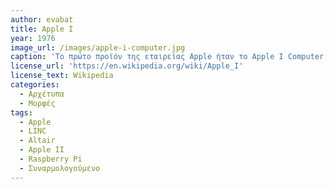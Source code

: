 ```yaml
---
author: evabat
title: Apple I
year: 1976
image_url: /images/apple-i-computer.jpg
caption: 'Το πρώτο προϊόν της εταιρείας Apple ήταν το Apple I Computer και κυκλοφόρησε σε συναρμολογούμενη μορφή απευθυνόμενο στους σοβαρούς χομπίστες της εποχής, οι οποίοι θα έπρεπε να είχαν τις γνώσεις και την διάθεση να συνδέσουν την βασική πλακέτα με κάποιο πληκτρολόγιο και περιφερειακά, καθώς και να το προγραμματίσουν σε γλώσσα μηχανής.'
license_url: 'https://en.wikipedia.org/wiki/Apple_I'
license_text: Wikipedia
categories:
  - Αρχέτυπα
  - Μορφές
tags:
  - Apple
  - LINC
  - Altair
  - Apple II
  - Raspberry Pi
  - Συναρμολογούμενο 
---
```

